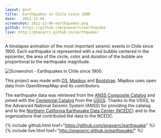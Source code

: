 ```yaml
---
layout: post
title:  Earthquakes in Chile since 1900
date:   2012-12-06
screenshot: 2012-12-06-earthquakes.png
github: https://github.com/pnavarrc/earthquake
live: http://pnavarrc.github.io/earthquake/
---
```


A timelapse animation of the most important seismic events in Chile since 1900. Each earthquake is represented with a red bubble centered in the epicenter, the area of the circle, color and duration of the bubble are proportional to the earthquake magnitude.

<div class="screenshot">
<img src="{{site.screenshots}}/2012-12-06-earthquakes.png" alt="Screenshot - Earthquakes in Chile since 1900.">
</div>

This project was made with [D3](http://d3js.org/), [Mapbox](https://www.mapbox.com/) and [Bootstrap](http://getbootstrap.com/). Mapbox uses open data from OpenStreepMap and its contributors.

The earthquake data was retrieved from the [ANSS Composite Catalog](http://quake.geo.berkeley.edu/cnss/) and joined with the [Centennial Catalog](http://earthquake.usgs.gov/research/data/centennial.php) from the [USGS](http://www.usgs.gov/). Thanks to the USGS, to the  Advanced National Seismic System (ANSS) for providing the catalog and to the [Northern California Earthquake Data Center (NCEDC)](http://quake.geo.berkeley.edu/) and to the organizations that contributed the data to the NCEDC.

{% include github.html href="https://github.com/pnavarrc/earthquake" %}
{% include live.html href="http://pnavarrc.github.io/earthquake/" %}
